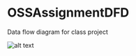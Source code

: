 # OSSAssignmentDFD

Data flow diagram for class project

![alt text](https://cloud.githubusercontent.com/assets/22142552/19023798/daa31f4e-88bc-11e6-9be6-a7bec4226ea6.png)






